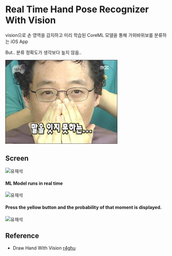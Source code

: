 # Real Time Hand Pose Recognizer With Vision

vision으로 손 영역을 감지하고 미리 학습된 CoreML 모델을 통해 가위바위보를 분류하는 iOS App


But.. 분류 정확도가 생각보다 높지 않음..

<img src="README/yjs.jpg" width="350" title="유재석">


## Screen


<div>
<img src="README/IMG_4339.PNG" width="300" title="유재석">

#### ML Model runs in real time
<img src="README/IMG_4340.PNG" width="300" title="유재석">

#### Press the yellow button and the probability of that moment is displayed. 
<img src="README/IMG_4341.PNG" width="300" title="유재석">
</div>



## Reference

- Draw Hand With Vision [r4ghu](https://github.com/r4ghu/iOS-Vision-HandPose)
